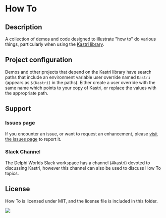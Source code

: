 # How To

## Description

A collection of demos and code designed to illustrate "how to" do various things, particularly when using the [Kastri library](https://github.com/DelphiWorlds/Kastri).

## Project configuration

Demos and other projects that depend on the Kastri library have search paths that include an environment variable user override named `Kastri` (appears as `$(Kastri)` in the paths). Either create a user override with the same name which points to your copy of Kastri, or replace the values with the appropriate path.

## Support

### Issues page

If you encounter an issue, or want to request an enhancement, please [visit the issues page](https://github.com/DelphiWorlds/HowTo/issues) to report it.

### Slack Channel

The Delphi Worlds Slack workspace has a channel (#kastri) devoted to discussing Kastri, however this channel can also be used to discuss How To topics.

## License

How To is licensed under MIT, and the license file is included in this folder.


![](https://tokei.rs/b1/github/DelphiWorlds/HowTo)

